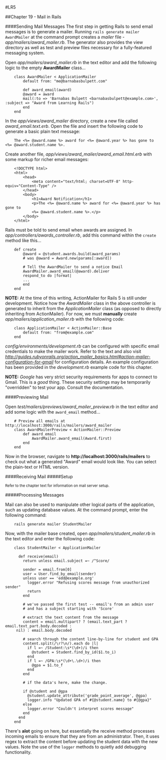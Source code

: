#LR5

##Chapter 19 - Mail in Rails

####Sending Mail Messages
The first step in getting Rails to send email messages is to generate a mailer. Running `rails generate mailer AwardMailer` at the command prompt creates a _mailer_ file - *app/mailers/award_mailer.rb*. The generator also provides the view directory as well as test and preview files necessary for a fully-featured messaging system.

Open *app/mailers/award_mailer.rb* in the text editor and add the following logic to the empty **AwardMailer** class...

		class AwardMailer < ApplicationMailer
			default from: "me@barnabasbulpett.com"

			def award_email(award)
			@award = award
			mail(:to => 'Barnabas Bulpett <barnabasbulpett@example.com>', :subject => "Award from Learning Rails")
			end
		end

In the *app/views/award_mailer* directory, create a new file called *award_email.text.erb*. Open the file and insert the following code to generate a basic plain text message:

		The <%= @award.name %> award for <%= @award.year %> has gone to <%= @award.student.name %>.

Create another file, *app/views/award_mailer/award_email.html.erb* with some markup for richer email messages:

		<!DOCTYPE html>
		<html>
			<head>
				<meta content="text/html; charset=UTF-8" http-equiv="Content-Type" />
			</head>
			<body>
				<h1>Award Notification</h1>
				<p>The <%= @award.name %> award for <%= @award.year %> has gone to
				<%= @award.student.name %>.</p>
			</body>
		</html>

Rails must be told to send email when awards are assigned. In *app/controllers/awards_controller.rb*, add this command within the `create` method like this...

		def create
			@award = @student.awards.build(award_params)
			# was @award = Award.new(params[:award])

			# Tell the AwardMailer to send a notice Email
			AwardMailer.award_email(@award).deliver
			respond_to do |format|
            ...
			end
		end

**NOTE:** At the time of this writing, ActionMailer for Rails 5 is still under development. Notice how the *AwardMailer* class in the above controller is generated to inherit from the *ApplicationMailer* class (as opposed to directly inheriting from ActionMailer). For now, we must **manually** create *app/mailers/application_mailer.rb* with the following code:

        class ApplicationMailer < ActionMailer::Base
            default from: "from@example.com"
        end

*config/environments/development.rb* can be configured with specific email credentials to make the mailer work. Refer to the text and also visit *http://guides.rubyonrails.org/action_mailer_basics.html#action-mailer-configuration-for-gmail* for configuration details. An example configuration has been provided in the *development.rb* example code for this chapter.

**NOTE:** *Google* has very strict security requirements for apps to connect to Gmail. This is a *good* thing. These security settings may be temporarily "overridden" to test your app. Consult the documentation.

####Previewing Mail

Open *test/mailers/previews/award_mailer_preview.rb* in the text editor and add some logic with the `award_email` method...

        # Preview all emails at http://localhost:3000/rails/mailers/award_mailer
        class AwardMailerPreview < ActionMailer::Preview
            def award_email
                AwardMailer.award_email(Award.first)
            end
        end

Now in the browser, navigate to **http://localhost:3000/rails/mailers** to check out what a generated "Award" email would look like. You can select the plain-text or HTML version.

####Receiving Mail
#####Setup

<sup>Refer to the chapter text for information on mail server setup.</sup>

#####Processing Messages

Mail can also be used to manipulate other logical parts of the application, such as updating database values. At the command prompt, enter the following command:

		rails generate mailer StudentMailer

Now, with the mailer base created, open *app/mailers/student_mailer.rb* in the text editor and enter the following code:

		class StudentMailer < ApplicationMailer

		  def receive(email)
		    return unless email.subject =~ /^Score/

		    sender = email.from[0]
		    user = User.find_by_email(sender)
		    unless user == 'edd@example.org'
		      logger.error "Refusing scores message from unauthorized sender"
		      return
		    end

		    # we've passed the first test -- email's from an admin user
		    # and has a subject starting with 'Score'

		    # extract the text content from the message
		    content = email.multipart? ? (email.text_part ? email.text_part.body.decoded :
		 nil) : email.body.decoded

		    # search through the content line-by-line for student and GPA
		    content.split(/\r?\n/).each do |l|
		      if l =~ /Student:\s*(\d+)/i then
		        @student = Student.find_by_id($1.to_i)
		      end
		      if l =~ /GPA:\s*(\d+\.\d+)/i then
		        @gpa = $1.to_f
		      end
		    end

		    # if the data's here, make the change.

		    if @student and @gpa
		      @student.update_attribute('grade_point_average', @gpa)
		      logger.info "Updated GPA of #{@student.name} to #{@gpa}"
		    else
		      logger.error "Couldn't interpret scores message"
		    end
		  end
		end

There's **alot** going on here, but essentially the receive method processes incoming emails to ensure that they are from an administrator. Then, it uses regex to extract the content before updating the student data with the new values. Note the use of the `logger` methods to quietly add debugging functionality.




